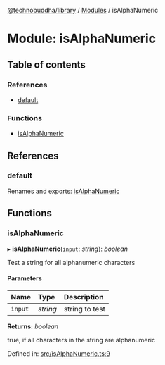 [@technobuddha/library](../../README.md) / [Modules](../Modules.md) / isAlphaNumeric

# Module: isAlphaNumeric

## Table of contents

### References

- [default](isalphanumeric.md#default)

### Functions

- [isAlphaNumeric](isalphanumeric.md#isalphanumeric)

## References

### default

Renames and exports: [isAlphaNumeric](isalphanumeric.md#isalphanumeric)

## Functions

### isAlphaNumeric

▸ **isAlphaNumeric**(`input`: *string*): *boolean*

Test a string for all alphanumeric characters

#### Parameters

| Name | Type | Description |
| :------ | :------ | :------ |
| `input` | *string* | string to test |

**Returns:** *boolean*

true, if all characters in the string are alphanumeric

Defined in: [src/isAlphaNumeric.ts:9](https://github.com/technobuddha/hill.software/blob/693f679/packages/library/src/isAlphaNumeric.ts#L9)

